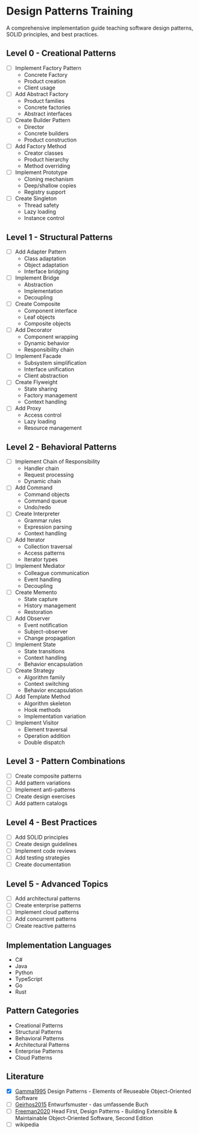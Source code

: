 # Design Patterns Training

A comprehensive implementation guide teaching software design patterns, SOLID principles, and best practices.

## Level 0 - Creational Patterns
- [ ] Implement Factory Pattern
  - Concrete Factory
  - Product creation
  - Client usage
- [ ] Add Abstract Factory
  - Product families
  - Concrete factories
  - Abstract interfaces
- [ ] Create Builder Pattern
  - Director
  - Concrete builders
  - Product construction
- [ ] Add Factory Method
  - Creator classes
  - Product hierarchy
  - Method overriding
- [ ] Implement Prototype
  - Cloning mechanism
  - Deep/shallow copies
  - Registry support
- [ ] Create Singleton
  - Thread safety
  - Lazy loading
  - Instance control

## Level 1 - Structural Patterns
- [ ] Add Adapter Pattern
  - Class adaptation
  - Object adaptation
  - Interface bridging
- [ ] Implement Bridge
  - Abstraction
  - Implementation
  - Decoupling
- [ ] Create Composite
  - Component interface
  - Leaf objects
  - Composite objects
- [ ] Add Decorator
  - Component wrapping
  - Dynamic behavior
  - Responsibility chain
- [ ] Implement Facade
  - Subsystem simplification
  - Interface unification
  - Client abstraction
- [ ] Create Flyweight
  - State sharing
  - Factory management
  - Context handling
- [ ] Add Proxy
  - Access control
  - Lazy loading
  - Resource management

## Level 2 - Behavioral Patterns
- [ ] Implement Chain of Responsibility
  - Handler chain
  - Request processing
  - Dynamic chain
- [ ] Add Command
  - Command objects
  - Command queue
  - Undo/redo
- [ ] Create Interpreter
  - Grammar rules
  - Expression parsing
  - Context handling
- [ ] Add Iterator
  - Collection traversal
  - Access patterns
  - Iterator types
- [ ] Implement Mediator
  - Colleague communication
  - Event handling
  - Decoupling
- [ ] Create Memento
  - State capture
  - History management
  - Restoration
- [ ] Add Observer
  - Event notification
  - Subject-observer
  - Change propagation
- [ ] Implement State
  - State transitions
  - Context handling
  - Behavior encapsulation
- [ ] Create Strategy
  - Algorithm family
  - Context switching
  - Behavior encapsulation
- [ ] Add Template Method
  - Algorithm skeleton
  - Hook methods
  - Implementation variation
- [ ] Implement Visitor
  - Element traversal
  - Operation addition
  - Double dispatch

## Level 3 - Pattern Combinations
- [ ] Create composite patterns
- [ ] Add pattern variations
- [ ] Implement anti-patterns
- [ ] Create design exercises
- [ ] Add pattern catalogs

## Level 4 - Best Practices
- [ ] Add SOLID principles
- [ ] Create design guidelines
- [ ] Implement code reviews
- [ ] Add testing strategies
- [ ] Create documentation

## Level 5 - Advanced Topics
- [ ] Add architectural patterns
- [ ] Create enterprise patterns
- [ ] Implement cloud patterns
- [ ] Add concurrent patterns
- [ ] Create reactive patterns

## Implementation Languages
- C#
- Java
- Python
- TypeScript
- Go
- Rust

## Pattern Categories
- Creational Patterns
- Structural Patterns
- Behavioral Patterns
- Architectural Patterns
- Enterprise Patterns
- Cloud Patterns

## Literature

- [X] [Gamma1995](https://www.amazon.de/Patterns-Elements-Reusable-Object-Oriented-Software/dp/0201633612/ref=sr_1_1?__mk_de_DE=%C3%85M%C3%85%C5%BD%C3%95%C3%91&crid=169HFZV3RS1XT&keywords=Design+Patterns&qid=1645804329&sprefix=design+patterns+%2Caps%2C94&sr=8-1) Design Patterns - Elements of Reuseable Object-Oriented Software
- [ ] [Geirhos2015](https://www.amazon.de/Entwurfsmuster-umfassende-Handbuch-Matthias-Geirhos/dp/3836227622/ref=sr_1_3?__mk_de_DE=%C3%85M%C3%85%C5%BD%C3%95%C3%91&crid=JFWOZ44IY034&keywords=Entwurfsmuster+-+das+umfassende+Buch&qid=1645804344&sprefix=entwurfsmuster+-+das+umfassende+buch%2Caps%2C73&sr=8-3) Entwurfsmuster - das umfassende Buch
- [ ] [Freeman2020](https://www.amazon.de/Head-First-Design-Patterns-Object-Oriented/dp/149207800X/ref=sr_1_1?__mk_de_DE=%C3%85M%C3%85%C5%BD%C3%95%C3%91&crid=33FBW8Q5AO3LZ&keywords=Building+Extensible+%26+Maintainable+Object-Oriented+Software&qid=1645804370&sprefix=building+extensible+%26+maintainable+object-oriented+software%2Caps%2C63&sr=8-1) Head First, Design Patterns - Building Extensible & Maintainable Object-Oriented Software, Second Edition
- [ ] wikipedia
